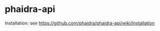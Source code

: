 phaidra-api 
===========

Installation: see https://github.com/phaidra/phaidra-api/wiki/Installation
